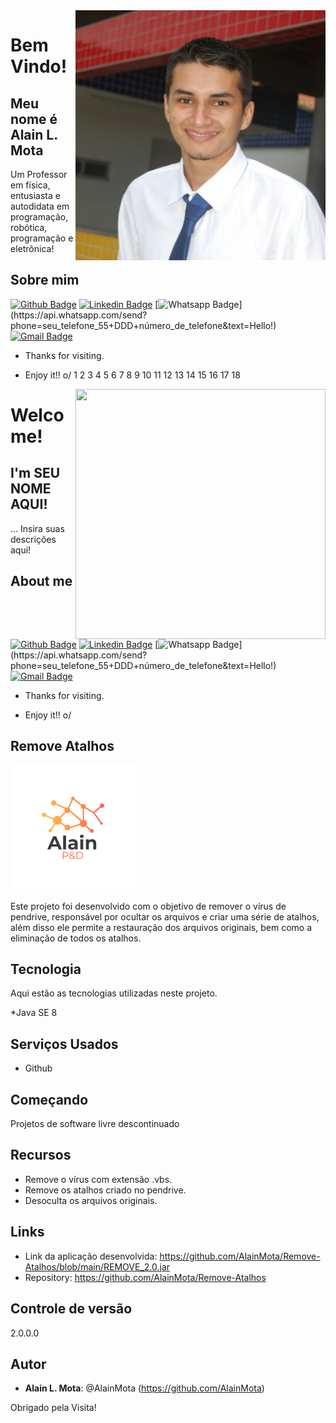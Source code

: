 
<img align="right" width="400" height="400" src="https://github.com/AlainMota/Remove-Atalhos/blob/main/1517521144808.jpeg">

# Bem Vindo!

## Meu nome é Alain L. Mota

Um Professor em física, entusiasta e autodidata em programação, robótica, programação e eletrônica!


## Sobre mim 
[![Github Badge](https://img.shields.io/badge/-Github-000?style=flat-square&logo=Github&logoColor=white&link=link_do_seu_perfil_no_github)](link_do_seu_perfil_no_github)
[![Linkedin Badge](https://img.shields.io/badge/-LinkedIn-blue?style=flat-square&logo=Linkedin&logoColor=white&link=link_do_seu_perfil_no_linkedin)](link_do_seu_perfil_no_linkedin)
[![Whatsapp Badge](https://img.shields.io/badge/-Whatsapp-4CA143?style=flat-square&labelColor=4CA143&logo=whatsapp&logoColor=white&link=https://api.whatsapp.com/send?phone=(98)_98413_7126&text=Hello!)](https://api.whatsapp.com/send?phone=seu_telefone_55+DDD+número_de_telefone&text=Hello!)
[![Gmail Badge](https://img.shields.io/badge/-Gmail-c14438?style=flat-square&logo=Gmail&logoColor=white&link=mailto:seu_email)](alainmota9@hotmail.com)

- Thanks for visiting. 

- Enjoy it!! o/
1
2
3
4
5
6
7
8
9
10
11
12
13
14
15
16
17
18
	
<img align="right" width="400" height="400" src="coloque_o_link_de_uma_foto_ou_gif_aqui">
 
# Welcome!
 
## I'm SEU NOME AQUI!
 
… Insira suas descrições aqui!
 
 
## About me 
[![Github Badge](https://img.shields.io/badge/-Github-000?style=flat-square&logo=Github&logoColor=white&link=link_do_seu_perfil_no_github)](link_do_seu_perfil_no_github)
[![Linkedin Badge](https://img.shields.io/badge/-LinkedIn-blue?style=flat-square&logo=Linkedin&logoColor=white&link=link_do_seu_perfil_no_linkedin)](link_do_seu_perfil_no_linkedin)
[![Whatsapp Badge](https://img.shields.io/badge/-Whatsapp-4CA143?style=flat-square&labelColor=4CA143&logo=whatsapp&logoColor=white&link=https://api.whatsapp.com/send?phone=seu_telefone_55+DDD+número_de_telefone&text=Hello!)](https://api.whatsapp.com/send?phone=seu_telefone_55+DDD+número_de_telefone&text=Hello!)
[![Gmail Badge](https://img.shields.io/badge/-Gmail-c14438?style=flat-square&logo=Gmail&logoColor=white&link=mailto:seu_email)](mailto:seu_email)
 
- Thanks for visiting. 
 
- Enjoy it!! o/
## Remove Atalhos
![Logo of the project](https://github.com/AlainMota/Remove-Atalhos/blob/main/logo.png)

Este projeto foi desenvolvido com o objetivo de remover o vírus de pendrive, responsável por ocultar os arquivos e criar uma série de atalhos, além disso ele permite a restauração dos arquivos originais, bem como a eliminação de todos os atalhos.

## Tecnologia 

Aqui estão as tecnologias utilizadas neste projeto.

*Java SE 8


## Serviços Usados

* Github


## Começando
Projetos de software livre descontinuado


## Recursos

  - Remove o vírus com extensão .vbs.
  - Remove os atalhos criado no pendrive.
  - Desoculta os arquivos originais.


## Links

  - Link da aplicação desenvolvida: https://github.com/AlainMota/Remove-Atalhos/blob/main/REMOVE_2.0.jar
  - Repository: https://github.com/AlainMota/Remove-Atalhos
   
## Controle de versão

2.0.0.0


## Autor

* **Alain L. Mota**: @AlainMota (https://github.com/AlainMota)

Obrigado pela Visita!
